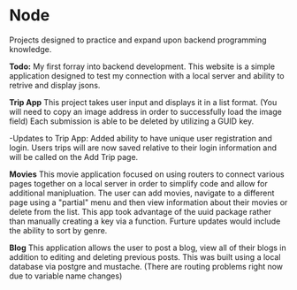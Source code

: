 # Node
Projects designed to practice and expand upon backend programming knowledge.

**Todo:** My first forray into backend development. This website is a simple application designed to test my connection with a local server and ability to retrive and display jsons. 

**Trip App** This project takes user input and displays it in a list format. (You will need to copy an image address in order to successfully load the image field) Each submission is able to be deleted by utilizing a GUID key. 

  -Updates to Trip App: Added ability to have unique user registration and login. Users trips will are now saved relative to their login information and will be called on the Add Trip page.

**Movies** This movie application focused on using routers to connect various pages together on a local server in order to simplify code and allow for additional manipluation. The user can add movies, navigate to a different page using a "partial" menu and then view information about their movies or delete from the list. This app took advantage of the uuid package rather than manually creating a key via a function. Furture updates would include the ability to sort by genre.

**Blog** This application allows the user to post a blog, view all of their blogs in addition to editing and deleting previous posts. This was built using a local database via postgre and mustache. (There are routing problems right now due to variable name changes) 
